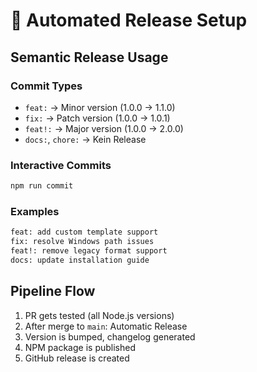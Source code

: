 # 🚀 Automated Release Setup

## Semantic Release Usage

### Commit Types
- `feat:` → Minor version (1.0.0 → 1.1.0)
- `fix:` → Patch version (1.0.0 → 1.0.1)
- `feat!:` → Major version (1.0.0 → 2.0.0)
- `docs:`, `chore:` → Kein Release

### Interactive Commits
```bash
npm run commit
```

### Examples
```bash
feat: add custom template support
fix: resolve Windows path issues
feat!: remove legacy format support
docs: update installation guide
```

## Pipeline Flow
1. PR gets tested (all Node.js versions)
2. After merge to `main`: Automatic Release
3. Version is bumped, changelog generated
4. NPM package is published
5. GitHub release is created